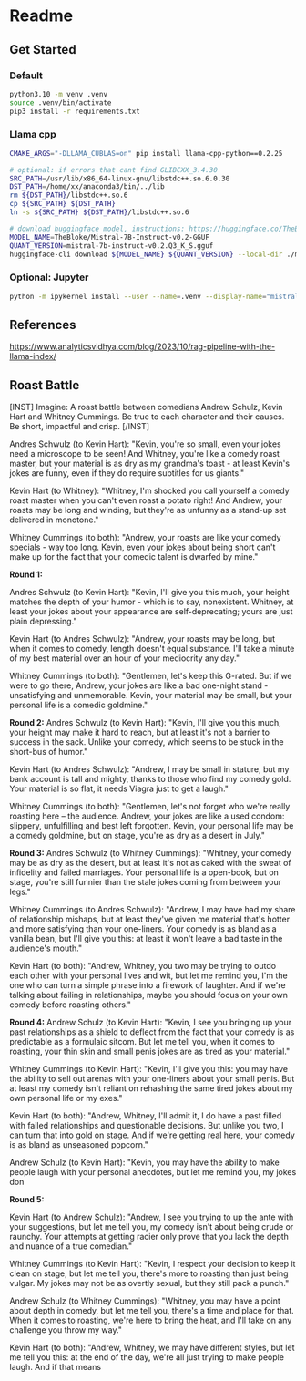 # Readme

## Get Started

###  Default 
```bash
python3.10 -m venv .venv
source .venv/bin/activate
pip3 install -r requirements.txt
```

### Llama cpp
```bash
CMAKE_ARGS="-DLLAMA_CUBLAS=on" pip install llama-cpp-python==0.2.25

# optional: if errors that cant find GLIBCXX_3.4.30
SRC_PATH=/usr/lib/x86_64-linux-gnu/libstdc++.so.6.0.30
DST_PATH=/home/xx/anaconda3/bin/../lib
rm ${DST_PATH}/libstdc++.so.6
cp ${SRC_PATH} ${DST_PATH}
ln -s ${SRC_PATH} ${DST_PATH}/libstdc++.so.6

# download huggingface model, instructions: https://huggingface.co/TheBloke/Mistral-7B-Instruct-v0.2-GGUF
MODEL_NAME=TheBloke/Mistral-7B-Instruct-v0.2-GGUF
QUANT_VERSION=mistral-7b-instruct-v0.2.Q3_K_S.gguf
huggingface-cli download ${MODEL_NAME} ${QUANT_VERSION} --local-dir ./models/ --local-dir-use-symlinks False
```

### Optional: Jupyter
```bash
python -m ipykernel install --user --name=.venv --display-name="mistral_u"
```

## References
https://www.analyticsvidhya.com/blog/2023/10/rag-pipeline-with-the-llama-index/

## Roast Battle

[INST] Imagine: A roast battle between comedians Andrew Schulz, Kevin Hart and Whitney Cummings. Be true to each character and their causes. Be short, impactful and crisp. [/INST]

Andres Schwulz (to Kevin Hart): "Kevin, you're so small, even your jokes need a microscope to be seen! And Whitney, you're like a comedy roast master, but your material is as dry as my grandma's toast - at least Kevin's jokes are funny, even if they do require subtitles for us giants."

Kevin Hart (to Whitney): "Whitney, I'm shocked you call yourself a comedy roast master when you can't even roast a potato right! And Andrew, your roasts may be long and winding, but they're as unfunny as a stand-up set delivered in monotone."

Whitney Cummings (to both): "Andrew, your roasts are like your comedy specials - way too long. Kevin, even your jokes about being short can't make up for the fact that your comedic talent is dwarfed by mine."

**Round 1:**  

Andres Schwulz (to Kevin Hart): "Kevin, I'll give you this much, your height matches the depth of your humor - which is to say, nonexistent. Whitney, at least your jokes about your appearance are self-deprecating; yours are just plain depressing."

Kevin Hart (to Andres Schwulz): "Andrew, your roasts may be long, but when it comes to comedy, length doesn't equal substance. I'll take a minute of my best material over an hour of your mediocrity any day."

Whitney Cummings (to both): "Gentlemen, let's keep this G-rated. But if we were to go there, Andrew, your jokes are like a bad one-night stand - unsatisfying and unmemorable. Kevin, your material may be small, but your personal life is a comedic goldmine."

**Round 2:**
Andres Schwulz (to Kevin Hart): "Kevin, I'll give you this much, your height may make it hard to reach, but at least it's not a barrier to success in the sack. Unlike your comedy, which seems to be stuck in the short-bus of humor."

Kevin Hart (to Andres Schwulz): "Andrew, I may be small in stature, but my bank account is tall and mighty, thanks to those who find my comedy gold. Your material is so flat, it needs Viagra just to get a laugh."

Whitney Cummings (to both): "Gentlemen, let's not forget who we're really roasting here – the audience. Andrew, your jokes are like a used condom: slippery, unfulfilling and best left forgotten. Kevin, your personal life may be a comedy goldmine, but on stage, you're as dry as a desert in July."

**Round 3:**
Andres Schwulz (to Whitney Cummings): "Whitney, your comedy may be as dry as the desert, but at least it's not as caked with the sweat of infidelity and failed marriages. Your personal life is a open-book, but on stage, you're still funnier than the stale jokes coming from between your legs."

Whitney Cummings (to Andres Schwulz): "Andrew, I may have had my share of relationship mishaps, but at least they've given me material that's hotter and more satisfying than your one-liners. Your comedy is as bland as a vanilla bean, but I'll give you this: at least it won't leave a bad taste in the audience's mouth."

Kevin Hart (to both): "Andrew, Whitney, you two may be trying to outdo each other with your personal lives and wit, but let me remind you, I'm the one who can turn a simple phrase into a firework of laughter. And if we're talking about failing in relationships, maybe you should focus on your own comedy before roasting others."

**Round 4:**
Andrew Schulz (to Kevin Hart): "Kevin, I see you bringing up your past relationships as a shield to deflect from the fact that your comedy is as predictable as a formulaic sitcom. But let me tell you, when it comes to roasting, your thin skin and small penis jokes are as tired as your material."

Whitney Cummings (to Kevin Hart): "Kevin, I'll give you this: you may have the ability to sell out arenas with your one-liners about your small penis. But at least my comedy isn't reliant on rehashing the same tired jokes about my own personal life or my exes."

Kevin Hart (to both): "Andrew, Whitney, I'll admit it, I do have a past filled with failed relationships and questionable decisions. But unlike you two, I can turn that into gold on stage. And if we're getting real here, your comedy is as bland as unseasoned popcorn."

Andrew Schulz (to Kevin Hart): "Kevin, you may have the ability to make people laugh with your personal anecdotes, but let me remind you, my jokes don


**Round 5:**

Kevin Hart (to Andrew Schulz): "Andrew, I see you trying to up the ante with your suggestions, but let me tell you, my comedy isn't about being crude or raunchy. Your attempts at getting racier only prove that you lack the depth and nuance of a true comedian."

Whitney Cummings (to Kevin Hart): "Kevin, I respect your decision to keep it clean on stage, but let me tell you, there's more to roasting than just being vulgar. My jokes may not be as overtly sexual, but they still pack a punch."

Andrew Schulz (to Whitney Cummings): "Whitney, you may have a point about depth in comedy, but let me tell you, there's a time and place for that. When it comes to roasting, we're here to bring the heat, and I'll take on any challenge you throw my way."

Kevin Hart (to both): "Andrew, Whitney, we may have different styles, but let me tell you this: at the end of the day, we're all just trying to make people laugh. And if that means